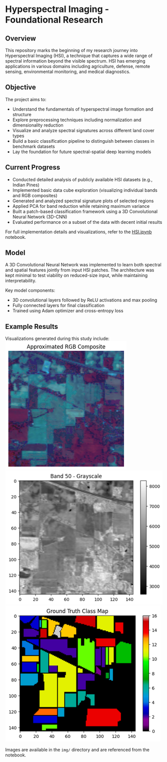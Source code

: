# Hyperspectral Imaging - Foundational Research

## Overview

This repository marks the beginning of my research journey into Hyperspectral Imaging (HSI), a technique that captures a wide range of spectral information beyond the visible spectrum. HSI has emerging applications in various domains including agriculture, defense, remote sensing, environmental monitoring, and medical diagnostics.

## Objective

The project aims to:
- Understand the fundamentals of hyperspectral image formation and structure
- Explore preprocessing techniques including normalization and dimensionality reduction
- Visualize and analyze spectral signatures across different land cover types
- Build a basic classification pipeline to distinguish between classes in benchmark datasets
- Lay the foundation for future spectral-spatial deep learning models

## Current Progress

- Conducted detailed analysis of publicly available HSI datasets (e.g., Indian Pines)
- Implemented basic data cube exploration (visualizing individual bands and RGB composites)
- Generated and analyzed spectral signature plots of selected regions
- Applied PCA for band reduction while retaining maximum variance
- Built a patch-based classification framework using a 3D Convolutional Neural Network (3D-CNN)
- Evaluated performance on a subset of the data with decent initial results

For full implementation details and visualizations, refer to the [HSI.ipynb](HSI.ipynb) notebook.

## Model

A 3D Convolutional Neural Network was implemented to learn both spectral and spatial features jointly from input HSI patches. The architecture was kept minimal to test viability on reduced-size input, while maintaining interpretability.

Key model components:
- 3D convolutional layers followed by ReLU activations and max pooling
- Fully connected layers for final classification
- Trained using Adam optimizer and cross-entropy loss

## Example Results

Visualizations generated during this study include:
![RGB Approx](img/rgb.png)
![Band-50 GreyScale](img/grayscale.png)
![Ground Truth](img/groundTruth.png)

Images are available in the `img/` directory and are referenced from the notebook.
